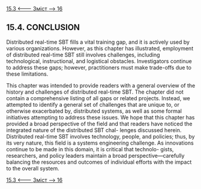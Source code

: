 [15.3 <--- ](15_3.md) [   Зміст   ](README.md) [--> 16](16.md)

## 15.4. CONCLUSION

Distributed real-time SBT fills a vital training gap, and it is actively used by various organizations. However, as this chapter has illustrated, employment of distributed real-time SBT still involves challenges, including technological, instructional, and logistical obstacles. Investigators continue to address these gaps; however, practitioners must make trade-offs due to these limitations.

This chapter was intended to provide readers with a general overview of the history and challenges of distributed real-time SBT. The chapter did not contain a comprehensive listing of all gaps or related projects. Instead, we attempted to identify a general set of challenges that are unique to, or otherwise exacerbated by, distributed systems, as well as some formal initiatives attempting to address these issues. We hope that this chapter has provided a broad perspective of the field and that readers have noticed the integrated nature of the distributed SBT chal- lenges discussed herein. Distributed real-time SBT involves technology, people, and policies; thus, by its very nature, this field is a systems engineering challenge. As innovations continue to be made in this domain, it is critical that technolo- gists, researchers, and policy leaders maintain a broad perspective—carefully balancing the resources and outcomes of individual efforts with the impact to the overall system.

[15.3 <--- ](15_3.md) [   Зміст   ](README.md) [--> 16](16.md)